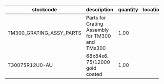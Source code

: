 |stockcode|description|quantity|location|
|---------|-----------|--------|--------|
|TM300_GRATING_ASSY_PARTS|Parts for Grating Assembly for TM300 and TMs300|1.00||
|T30075R12U0-AU|68x84x6. 75/12000 gold coated|1.00||
